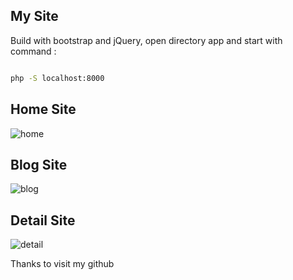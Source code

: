 ## My Site

Build with bootstrap and jQuery, open directory app and start with command :

```bash

php -S localhost:8000

```

## Home Site

![home](https://github.com/adiatma/my_site/blob/master/capture/home.png)

## Blog Site

![blog](https://github.com/adiatma/my_site/blob/master/capture/blog.png)

## Detail Site

![detail](https://github.com/adiatma/my_site/blob/master/capture/detail-post.png)

Thanks to visit my github